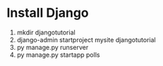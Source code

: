 # Install Django

1. mkdir djangotutorial
2. django-admin startproject mysite djangotutorial
3. py manage.py runserver
4. py manage.py startapp polls

